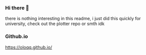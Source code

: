 ### Hi there 👋

there is nothing interesting in this readme, i just did this quickly for university, check out the plotter repo or smth idk

### Github.io
https://oloqq.github.io/
